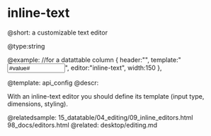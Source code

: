 inline-text
=============


@short: a customizable text editor
	

@type:string 

@example: 
//for a datattable column
{ header:"", template:"<input type='text' value='#value#' style='width:130px;'>", editor:"inline-text", width:150 },

@template:	api_config
@descr:

With an inline-text editor you should define its template (input type, dimensions, styling). 

@relatedsample:
	15_datatable/04_editing/09_inline_editors.html
    98_docs/editors.html
@related:
	desktop/editing.md


